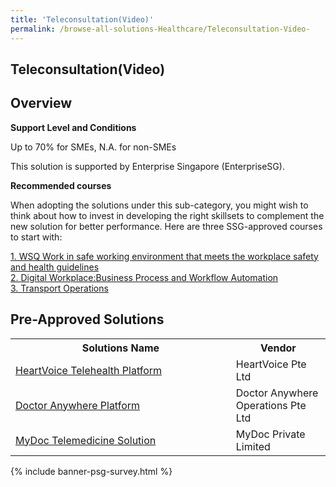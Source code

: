 ```yaml
---
title: 'Teleconsultation(Video)'
permalink: /browse-all-solutions-Healthcare/Teleconsultation-Video-
---
```


## Teleconsultation(Video)
## Overview

**Support Level and Conditions**

Up to 70% for SMEs, N.A. for non-SMEs

This solution is supported by Enterprise Singapore (EnterpriseSG).

**Recommended courses**

When adopting the solutions under this sub-category, you might wish to think about how to invest in developing the right skillsets to complement the new solution for better performance. Here are three SSG-approved courses to start with:

<a href='https://sfec.enterprisejobskills.gov.sg/Course_Internet/CourseDetail.aspx?CoursesReferenceNumber=TGS-2016500318'  target='_blank' rel='noopener'>1. WSQ Work in safe working environment that meets the workplace safety and health guidelines</a><br>
<a href='https://sfec.enterprisejobskills.gov.sg/Course_Internet/CourseDetail.aspx?CoursesReferenceNumber=TGS-2022014140'  target='_blank' rel='noopener'>2. Digital Workplace:Business Process and Workflow Automation</a><br>
<a href='https://sfec.enterprisejobskills.gov.sg/Course_Internet/CourseDetail.aspx?CoursesReferenceNumber=TGS-2019504063'  target='_blank' rel='noopener'>3. Transport Operations</a><br>

## Pre-Approved Solutions

<table>
<tr>
<th style='width: auto;'><b>Solutions Name</b></th>
<th style='width: 30%;'><b>Vendor</b></th>
</tr>
<tr>
<td><a href='/productivity-solutions-grant/solutionrepo/solution1839' target='_blank'>HeartVoice Telehealth Platform</a><br></td>
<td>HeartVoice Pte Ltd</td>
</tr>
<tr>
<td><a href='/productivity-solutions-grant/solutionrepo/solution1841' target='_blank'>Doctor Anywhere Platform</a><br></td>
<td>Doctor Anywhere Operations Pte Ltd</td>
</tr>
<tr>
<td><a href='/productivity-solutions-grant/solutionrepo/solution1842' target='_blank'>MyDoc Telemedicine Solution</a><br></td>
<td>MyDoc Private Limited</td>
</tr>
</table>

{% include banner-psg-survey.html %}
